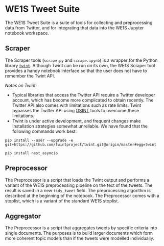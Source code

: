 # WE1S Tweet Suite

The WE1S Tweet Suite is a suite of tools for collecting and preprocessing data from Twitter, and for integrating that data into the WE1S Jupyter notebook workspace.

## Scraper

The Scraper tools (`scrape.py` and `scrape.ipynb`) is a wrapper for the Python library [`twint`](https://github.com/twintproject/twint). Although Twint can be run on its own, the WE1S Scraper tool provides a handy notebook interface so that the user does not have to remember the Twint API.

*Notes on Twint:*

- Typical libraries that access the Twitter API require a Twitter developer account, which has become more complicated to obtain recently. The Twitter API also comes with limitations such as rate limits. Twint bypasses the Twitter API using [OSINT](https://en.wikipedia.org/wiki/Open-source_intelligence) tools to overcome these limitations.
- Twint is under active development, and frequent changes make installation strategies somewhat unreliable. We have found that the following commands work best:

```
pip install --user --upgrade -e git+https://github.com/twintproject/twint.git@origin/master#egg=twint

pip install nest_asyncio
```

## Preprocessor

The Preprocessor is a script that loads the Twint output and performs a variant of the WE1S preprocessing pipeline on the text of the tweets. The result is saved in a new `tidy_tweet` field. The preprocessing algorithm is described at the beginning of the notebook. The Preprocessor comes with a stoplist, which is a variant of the standard WE1S stoplist.

## Aggregator

The Preprocessor is a script that aggregates tweets by specific criteria into single documents. The purposes is to build larger documents which form more coherent topic models than if the tweets were modelled individually.
